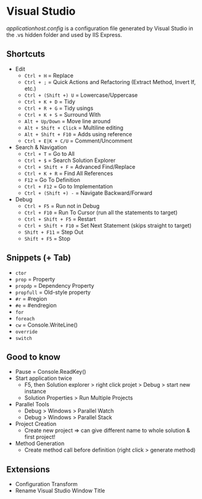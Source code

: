 # Visual Studio

_applicationhost.config_ is a configuration file generated by Visual Studio in the .vs hidden folder and used by IIS Express.

## Shortcuts

* Edit
  * `Ctrl + H` = Replace
  * `Ctrl + ;` = Quick Actions and Refactoring (Extract Method, Invert If, etc.)
  * `Ctrl + (Shift +) U` = Lowercase/Uppercase
  * `Ctrl + K + D` = Tidy
  * `Ctrl + R + G` = Tidy usings
  * `Ctrl + K + S` = Surround With
  * `Alt + Up/Down` = Move line around
  * `Alt + Shift + Click` = Multiline editing
  * `Alt + Shift + F10` = Adds using reference
  * `Ctrl + E|K + C/U` = Comment/Uncomment
* Search & Navigation
  * `Ctrl + T` = Go to All
  * `Ctrl + $` = Search Solution Explorer
  * `Ctrl + Shift + F` = Advanced Find/Replace
  * `Ctrl + K + R` = Find All References
  * `F12` = Go To Definition
  * `Ctrl + F12` = Go to Implementation
  * `Ctrl + (Shift +) -` = Navigate Backward/Forward
* Debug
  * `Ctrl + F5` = Run not in Debug
  * `Ctrl + F10` = Run To Cursor (run all the statements to target)
  * `Ctrl + Shift + F5` = Restart
  * `Ctrl + Shift + F10` = Set Next Statement (skips straight to target)
  * `Shift + F11` = Step Out
  * `Shift + F5` = Stop

## Snippets (+ Tab)

* `ctor`
* `prop` = Property
* `propdp` = Dependency Property
* `propfull` = Old-style property
* `#r` = #region
* `#e` = #endregion
* `for`
* `foreach`
* `cw` = Console.WriteLine()
* `override`
* `switch`

## Good to know

* Pause = Console.ReadKey()
* Start application twice
  * F5, then  Solution explorer > right click projet > Debug > start new instance
  * Solution Properties > Run Multiple Projects
* Parallel Tools
  * Debug > Windows > Parallel Watch
  * Debug > Windows > Parallel Stack
* Project Creation
  * Create new project => can give different name to whole solution & first project!
* Method Generation
  * Create method call before definition (right click > generate method)

## Extensions

* Configuration Transform
* Rename Visual Studio Window Title
